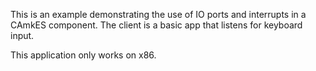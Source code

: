 <!--
     Copyright 2020, Data61, CSIRO (ABN 41 687 119 230)

     SPDX-License-Identifier: BSD-2-Clause
-->

This is an example demonstrating the use of IO ports and interrupts in a CAmkES
component. The client is a basic app that listens for keyboard input.

This application only works on x86.
